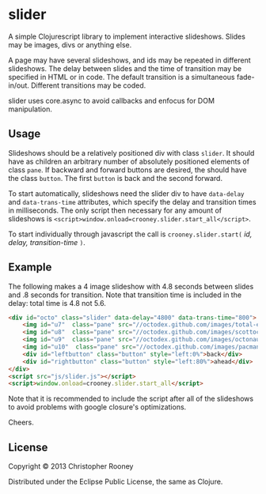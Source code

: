 # slider

A simple Clojurescript library to implement interactive slideshows. Slides may be images, divs or anything else.

A page may have several slideshows, and ids may be repeated in different slideshows. The delay between slides and the time of transition may be specified in HTML or in code. The default transition is a simultaneous fade-in/out. Different transitions may be coded.

slider uses core.async to avoid callbacks and enfocus for DOM manipulation.

## Usage

Slideshows should be a relatively positioned div with class `slider`. It should have as children an arbitrary number of absolutely positioned elements of class `pane`. If backward and forward buttons are desired, the should have the class `button`. The first `button` is back and the second forward.

To start automatically, slideshows need the slider div to have `data-delay` and `data-trans-time` attributes, which specify the delay and transition times in milliseconds. The only script then necessary for any amount of slideshows is `<script>window.onload=crooney.slider.start_all</script>`.

To start individually through javascript the call is `crooney.slider.start(` *id, delay, transition-time* `)`.

## Example

The following makes a 4 image slideshow with 4.8 seconds between slides and .8 seconds for transition. Note that transition time is included in the delay: total time is 4.8 not 5.6.
```html
<div id="octo" class="slider" data-delay="4800" data-trans-time="800">
    <img id="u7"  class="pane" src="//octodex.github.com/images/total-eclipse-of-the-octocat.jpg" style="opacity: 1;"/>
    <img id="u8"  class="pane" src="//octodex.github.com/images/scottocat.jpg" />
    <img id="u9"  class="pane" src="//octodex.github.com/images/octonaut.jpg" />
    <img id="u10"  class="pane" src="//octodex.github.com/images/pacman-ghosts.jpg" />
    <div id="leftbutton" class="button" style="left:0%">back</div>
    <div id="rightbutton" class="button" style="left:80%">ahead</div>
</div>
<script src="js/slider.js"></script>
<script>window.onload=crooney.slider.start_all</script>
```
Note that it is recommended to include the script after all of the slideshows to avoid problems with google closure's optimizations.

Cheers.

## License

Copyright © 2013 Christopher Rooney

Distributed under the Eclipse Public License, the same as Clojure.
